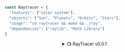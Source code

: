 ```javascript       
const Raytracer = {
  "features": ["solar system"],
  "objects": ["Sun", "Planets", "Orbits", "Stars"],
  "usage": "cd raytracer && make && ./ray",
  "dependencies": ["raylib", "Math Library"]
}

```
<div align="center">
  <details>
    <summary>📺 RayTracer v0.0.1 </summary>
    <img 
      src="https://raw.githubusercontent.com/48k483x/raytracer/main/raytracer/tests/video1.gif" 
      alt="Ray Tracer Demo"
      width="800"
    >
  </details>
</div>
